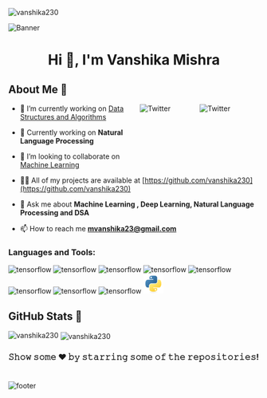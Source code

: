 <p align="left"> <img src="https://komarev.com/ghpvc/?username=vanshika230&label=Profile%20views&color=0e75b6&style=flat" alt="vanshika230" /> </p>

![Banner](https://github.com/vanshika230/vanshika230/blob/main/Banner.png)

<h1 align="center">Hi 👋, I'm Vanshika Mishra</h1>

## About Me :wave:
<a href="https://twitter.com/mvanshika23" target="_blank"><img src="https://cdn2.iconfinder.com/data/icons/social-media-2199/64/social_media_isometric_6-twitter-512.png" height="120px" width="120px" alt="Twitter" align="right"></a><a href="https://www.linkedin.com/in/vanshika-mishra2308/" target="_blank"><img src="https://cdn2.iconfinder.com/data/icons/social-media-2199/64/social_media_isometric_14-linkedin-512.png" height="120px" width="120px" alt="Twitter" align="right"></a>

- 🔭 I’m currently working on [Data Structures and Algorithms](https://github.com/vanshika230/Data-Structures-and-Algorithms)

- 🌱 Currently working on **Natural Language Processing**

- 👯 I’m looking to collaborate on [Machine Learning](https://github.com/vanshika230/Machine-Learning)

- 👨‍💻 All of my projects are available at [https://github.com/vanshika230](https://github.com/vanshika230)

- 💬 Ask me about **Machine Learning , Deep Learning, Natural Language Processing and DSA**

- 📫 How to reach me **mvanshika23@gmail.com**

<h3 align="left">Languages and Tools:</h3>


<p align="left"> <a> <img src="https://cdn.jsdelivr.net/gh/devicons/devicon/icons/tensorflow/tensorflow-original.svg" alt="tensorflow" width="40" height="40"/> </a>
  <a> <img src="https://cdn.jsdelivr.net/gh/devicons/devicon/icons/java/java-original-wordmark.svg" alt="tensorflow" width="40" height="40"/> </a>
    <a> <img src="https://cdn.jsdelivr.net/gh/devicons/devicon/icons/mysql/mysql-original-wordmark.svg" alt="tensorflow" width="40" height="40"/> </a>
      <a> <img src="https://cdn.jsdelivr.net/gh/devicons/devicon/icons/pytorch/pytorch-original-wordmark.svg" alt="tensorflow" width="40" height="40"/> </a>
   <a> <img src="https://cdn.jsdelivr.net/gh/devicons/devicon/icons/jupyter/jupyter-original-wordmark.svg" alt="tensorflow" width="40" height="40"/> </a>
     <a> <img src="https://cdn.jsdelivr.net/gh/devicons/devicon/icons/git/git-original-wordmark.svg" alt="tensorflow" width="40" height="40"/> </a>
       <a> <img src="https://cdn.jsdelivr.net/gh/devicons/devicon/icons/github/github-original.svg" alt="tensorflow" width="40" height="40"/> </a>
         <a> <img src="https://cdn.jsdelivr.net/gh/devicons/devicon/icons/anaconda/anaconda-original-wordmark.svg" alt="tensorflow" width="40" height="40"/> </a><a href="https://www.python.org" target="_blank"> <img src="https://raw.githubusercontent.com/devicons/devicon/master/icons/python/python-original.svg" alt="python" width="40" height="40"/> </a> 
  
  
</p>


## GitHub Stats 💯
<p><img align="left" src="https://github-readme-stats.vercel.app/api/top-langs?username=vanshika230&show_icons=true&locale=en&layout=compact" alt="vanshika230" /></p>

<p>&nbsp;<img align="center" src="https://github-readme-stats.vercel.app/api?username=vanshika230&show_icons=true&locale=en" alt="vanshika230" /></p>




### 𝚂𝚑𝚘𝚠 𝚜𝚘𝚖𝚎 ❤️ 𝚋𝚢 𝚜𝚝𝚊𝚛𝚛𝚒𝚗𝚐 𝚜𝚘𝚖𝚎 𝚘𝚏 𝚝𝚑𝚎 𝚛𝚎𝚙𝚘𝚜𝚒𝚝𝚘𝚛𝚒𝚎𝚜!



#

![footer](https://github.com/vanshika230/vanshika230/blob/main/footer.png)
